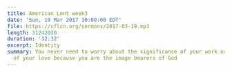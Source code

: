 ```yaml
---
title: American Lent week3
date: 'Sun, 19 Mar 2017 10:00:00 EDT'
file: https://cflcn.org/sermons/2017-03-19.mp3
length: 31242030
duration: '32:32'
excerpt: Identity
summary: You never need to worry about the significance of your work or the power
  of your love because you are the image bearers of God
---
```

